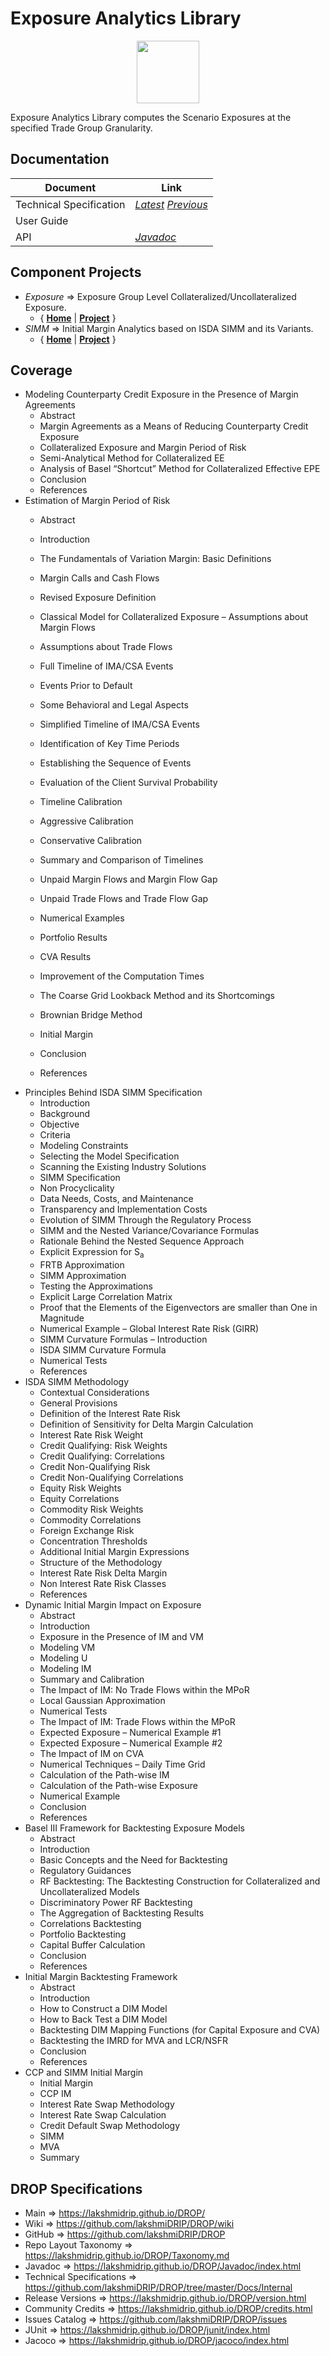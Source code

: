 ﻿
# Exposure Analytics Library


<p align="center"><img src="https://github.com/lakshmiDRIP/DROP/blob/master/DRIP_Logo.gif?raw=true" width="100"></p>

Exposure Analytics Library computes the Scenario Exposures at the specified Trade Group Granularity.


## Documentation

 |        Document         | Link |
 |-------------------------|------|
 | Technical Specification | [*Latest*](https://github.com/lakshmiDRIP/DROP/blob/master/Docs/Internal/Exposure/ExposureAnalytics_v3.95.pdf) [*Previous*](https://github.com/lakshmiDRIP/DROP/blob/master/Docs/Internal/Exposure) |
 | User Guide              |  |
 | API                     | [*Javadoc*](https://lakshmidrip.github.io/DROP/Javadoc/index.html)|


## Component Projects

 * *Exposure* => Exposure Group Level Collateralized/Uncollateralized Exposure.
	* { [**Home**](https://github.com/lakshmiDRIP/DROP/tree/master/src/main/java/org/drip/exposure/README.md) | 
	[**Project**](https://github.com/lakshmiDRIP/DROP/issues?q=is%3Aopen+is%3Aissue+label%3Aexposure) }
 * *SIMM* => Initial Margin Analytics based on ISDA SIMM and its Variants.
	* { [**Home**](https://github.com/lakshmiDRIP/DROP/tree/master/src/main/java/org/drip/simm/README.md) | 
	[**Project**](https://github.com/lakshmiDRIP/DROP/issues?q=is%3Aopen+is%3Aissue+label%3Asimm) }


## Coverage

 * Modeling Counterparty Credit Exposure in the Presence of Margin Agreements
	* Abstract
	* Margin Agreements as a Means of Reducing Counterparty Credit Exposure
	* Collateralized Exposure and Margin Period of Risk
	* Semi-Analytical Method for Collateralized EE
	* Analysis of Basel “Shortcut” Method for Collateralized Effective EPE
	* Conclusion
	* References
 * Estimation of Margin Period of Risk
	* Abstract
	* Introduction
	* The Fundamentals of Variation Margin: Basic Definitions
	* Margin Calls and Cash Flows
	* Revised Exposure Definition
	* Classical Model for Collateralized Exposure – Assumptions about Margin Flows
	* Assumptions about Trade Flows
	* Full Timeline of IMA/CSA Events
	* Events Prior to Default
	* Some Behavioral and Legal Aspects
	* Simplified Timeline of IMA/CSA Events
	* Identification of Key Time Periods
	* Establishing the Sequence of Events
	* Evaluation of the Client Survival Probability
	* Timeline Calibration
	* Aggressive Calibration
	* Conservative Calibration
	* Summary and Comparison of Timelines
	* Unpaid Margin Flows and Margin Flow Gap
	* Unpaid Trade Flows and Trade Flow Gap
	* Numerical Examples
	* Portfolio Results
	* CVA Results
	* Improvement of the Computation Times
	* The Coarse Grid Lookback Method and its Shortcomings
	* Brownian Bridge Method
	* Initial Margin
	* Conclusion
	* References
 * Principles Behind ISDA SIMM Specification
	* Introduction
	* Background
	* Objective
	* Criteria
	* Modeling Constraints
	* Selecting the Model Specification
	* Scanning the Existing Industry Solutions
	* SIMM Specification
	* Non Procyclicality
	* Data Needs, Costs, and Maintenance
	* Transparency and Implementation Costs
	* Evolution of SIMM Through the Regulatory Process
	* SIMM and the Nested Variance/Covariance Formulas
	* Rationale Behind the Nested Sequence Approach
	* Explicit Expression for S<sub>a</sub>
	* FRTB Approximation
	* SIMM Approximation
	* Testing the Approximations
	* Explicit Large Correlation Matrix
	* Proof that the Elements of the Eigenvectors are smaller than One in Magnitude
	* Numerical Example – Global Interest Rate Risk (GIRR)
	* SIMM Curvature Formulas – Introduction
	* ISDA SIMM Curvature Formula
	* Numerical Tests
	* References
 * ISDA SIMM Methodology
	* Contextual Considerations
	* General Provisions
	* Definition of the Interest Rate Risk
	* Definition of Sensitivity for Delta Margin Calculation
	* Interest Rate Risk Weight
	* Credit Qualifying: Risk Weights
	* Credit Qualifying: Correlations
	* Credit Non-Qualifying Risk
	* Credit Non-Qualifying Correlations
	* Equity Risk Weights
	* Equity Correlations
	* Commodity Risk Weights
	* Commodity Correlations
	* Foreign Exchange Risk
	* Concentration Thresholds
	* Additional Initial Margin Expressions
	* Structure of the Methodology
	* Interest Rate Risk Delta Margin
	* Non Interest Rate Risk Classes
	* References
 * Dynamic Initial Margin Impact on Exposure
	* Abstract
	* Introduction
	* Exposure in the Presence of IM and VM
	* Modeling VM
	* Modeling U
	* Modeling IM
	* Summary and Calibration
	* The Impact of IM: No Trade Flows within the MPoR
	* Local Gaussian Approximation
	* Numerical Tests
	* The Impact of IM: Trade Flows within the MPoR
	* Expected Exposure – Numerical Example #1
	* Expected Exposure – Numerical Example #2
	* The Impact of IM on CVA
	* Numerical Techniques – Daily Time Grid
	* Calculation of the Path-wise IM
	* Calculation of the Path-wise Exposure
	* Numerical Example
	* Conclusion
	* References
 * Basel III Framework for Backtesting Exposure Models
	* Abstract
	* Introduction
	* Basic Concepts and the Need for Backtesting
	* Regulatory Guidances
	* RF Backtesting: The Backtesting Construction for Collateralized and Uncollateralized Models
	* Discriminatory Power RF Backtesting
	* The Aggregation of Backtesting Results
	* Correlations Backtesting
	* Portfolio Backtesting
	* Capital Buffer Calculation
	* Conclusion
	* References
 * Initial Margin Backtesting Framework
	* Abstract
	* Introduction
	* How to Construct a DIM Model
	* How to Back Test a DIM Model
	* Backtesting DIM Mapping Functions (for Capital Exposure and CVA)
	* Backtesting the IMRD for MVA and LCR/NSFR
	* Conclusion
	* References
 * CCP and SIMM Initial Margin
	* Initial Margin
	* CCP IM
	* Interest Rate Swap Methodology
	* Interest Rate Swap Calculation
	* Credit Default Swap Methodology
	* SIMM
	* MVA
	* Summary


## DROP Specifications

 * Main                     => https://lakshmidrip.github.io/DROP/
 * Wiki                     => https://github.com/lakshmiDRIP/DROP/wiki
 * GitHub                   => https://github.com/lakshmiDRIP/DROP
 * Repo Layout Taxonomy     => https://lakshmidrip.github.io/DROP/Taxonomy.md
 * Javadoc                  => https://lakshmidrip.github.io/DROP/Javadoc/index.html
 * Technical Specifications => https://github.com/lakshmiDRIP/DROP/tree/master/Docs/Internal
 * Release Versions         => https://lakshmidrip.github.io/DROP/version.html
 * Community Credits        => https://lakshmidrip.github.io/DROP/credits.html
 * Issues Catalog           => https://github.com/lakshmiDRIP/DROP/issues
 * JUnit                    => https://lakshmidrip.github.io/DROP/junit/index.html
 * Jacoco                   => https://lakshmidrip.github.io/DROP/jacoco/index.html
